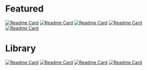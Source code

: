 # Featured
[![Readme Card](https://github-readme-stats.vercel.app/api/pin/?username=leixingyu&repo=mayaAsciiViewer)](https://github.com/leixingyu/mayaAsciiViewer)
[![Readme Card](https://github-readme-stats.vercel.app/api/pin/?username=leixingyu&repo=unrealStylesheet)](https://github.com/leixingyu/unrealStylesheet)
[![Readme Card](https://github-readme-stats.vercel.app/api/pin/?username=leixingyu&repo=jsonEditor)](https://github.com/leixingyu/jsonEditor)
[![Readme Card](https://github-readme-stats.vercel.app/api/pin/?username=leixingyu&repo=autoRigger)](https://github.com/leixingyu/autoRigger)
[![Readme Card](https://github-readme-stats.vercel.app/api/pin/?username=leixingyu&repo=mayaConnector)](https://github.com/leixingyu/mayaConnector)

# Library
[![Readme Card](https://github-readme-stats.vercel.app/api/pin/?username=leixingyu&repo=mayaUtil)](https://github.com/leixingyu/mayaUtil)
[![Readme Card](https://github-readme-stats.vercel.app/api/pin/?username=leixingyu&repo=codeEditor)](https://github.com/leixingyu/codeEditor)
[![Readme Card](https://github-readme-stats.vercel.app/api/pin/?username=leixingyu&repo=guiUtil)](https://github.com/leixingyu/guiUtil)
[![Readme Card](https://github-readme-stats.vercel.app/api/pin/?username=leixingyu&repo=pipelineUtil)](https://github.com/leixingyu/pipelineUtil)


